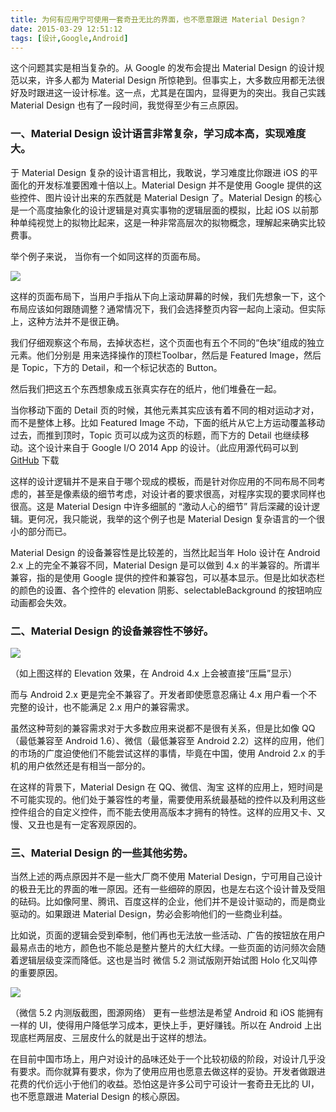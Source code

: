 ```yaml
---
title: 为何有应用宁可使用一套奇丑无比的界面，也不愿意跟进 Material Design？
date: 2015-03-29 12:51:12
tags: [设计,Google,Android]
---
```


这个问题其实是相当复杂的。从 Google 的发布会提出 Material Design 的设计规范以来，许多人都为 Material Design 所惊艳到。但事实上，大多数应用都无法很好及时跟进这一设计标准。这一点，尤其是在国内，显得更为的突出。我自己实践 Material Design 也有了一段时间，我觉得至少有三点原因。

<!--more-->

### 一、Material Design 设计语言非常复杂，学习成本高，实现难度大。

于 Material Design 复杂的设计语言相比，我敢说，学习难度比你跟进 iOS 的平面化的开发标准要困难十倍以上。Material Design 并不是使用 Google 提供的这些控件、图片设计出来的东西就是 Material Design 了。Material Design 的核心是一个高度抽象化的设计逻辑是对真实事物的逻辑层面的模拟，比起 iOS 以前那种单纯视觉上的拟物比起来，这是一种非常高层次的拟物概念，理解起来确实比较费事。

举个例子来说，
当你有一个如同这样的页面布局。

![](http://cdn.heckpsi.com/1003_1.jpg)

这样的页面布局下，当用户手指从下向上滚动屏幕的时候，我们先想象一下，这个布局应该如何跟随调整？通常情况下，我们会选择整页内容一起向上滚动。但实际上，这种方法并不是很正确。

我们仔细观察这个布局，去掉状态栏，这个页面也有五个不同的“色块”组成的独立元素。他们分别是 用来选择操作的顶栏Toolbar，然后是 Featured Image，然后是 Topic，下方的 Detail，和一个标记状态的 Button。

然后我们把这五个东西想象成五张真实存在的纸片，他们堆叠在一起。

当你移动下面的 Detail 页的时候，其他元素其实应该有着不同的相对运动才对，而不是整体上移。比如 Featured Image 不动，下面的纸片从它上方运动覆盖移动过去，而推到顶时，Topic 页可以成为这页的标题，而下方的 Detail 也继续移动。这个设计来自于 Google I/O 2014 App 的设计。（此应用源代码可以到 [GitHub](https://github.com/romainguy/google-io-2014) 下载

这样的设计逻辑并不是来自于哪个现成的模板，而是针对你应用的不同布局不同考虑的，甚至是像素级的细节考虑，对设计者的要求很高，对程序实现的要求同样也很高。这是 Material Design 中许多细腻的 “激动人心的细节” 背后深藏的设计逻辑。更何况，我只能说，我举的这个例子也是 Material Design 复杂语言的一个很小的部分而已。

Material Design 的设备兼容性是比较差的，当然比起当年 Holo 设计在 Android 2.x 上的完全不兼容不同，Material Design 是可以做到 4.x 的半兼容的。所谓半兼容，指的是使用 Google 提供的控件和兼容包，可以基本显示。但是比如状态栏的颜色的设置、各个控件的 elevation 阴影、selectableBackground 的按钮响应动画都会失效。

### 二、Material Design 的设备兼容性不够好。

![](http://cdn.heckpsi.com/1003_3.jpg)

（如上图这样的 Elevation 效果，在 Android 4.x 上会被直接“压扁”显示）

而与 Android 2.x 更是完全不兼容了。开发者即使愿意忍痛让 4.x 用户看一个不完整的设计，也不能满足 2.x 用户的兼容需求。

虽然这种苛刻的兼容需求对于大多数应用来说都不是很有关系，但是比如像 QQ（最低兼容至 Android 1.6）、微信（最低兼容至 Android 2.2）这样的应用，他们的市场的广度迫使他们不能尝试这样的事情，毕竟在中国，使用 Android 2.x 的手机的用户依然还是有相当一部分的。

在这样的背景下，Material Design 在 QQ、微信、淘宝 这样的应用上，短时间是不可能实现的。他们处于兼容性的考量，需要使用系统最基础的控件以及利用这些控件组合的自定义控件，而不能去使用高版本才拥有的特性。这样的应用又卡、又慢、又丑也是有一定客观原因的。

### 三、Material Design 的一些其他劣势。

当然上述的两点原因并不是一些大厂商不使用 Material Design，宁可用自己设计的极丑无比的界面的唯一原因。还有一些细碎的原因，也是左右这个设计普及受阻的砝码。比如像阿里、腾讯、百度这样的企业，他们并不是设计驱动的，而是商业驱动的。如果跟进 Material Design，势必会影响他们的一些商业利益。

比如说，页面的逻辑会受到牵制，他们再也无法放一些活动、广告的按钮放在用户最易点击的地方，颜色也不能总是整片整片的大红大绿。一些页面的访问频次会随着逻辑层级变深而降低。这也是当时 微信 5.2 测试版刚开始试图 Holo 化又叫停的重要原因。

![](http://cdn.heckpsi.com/1003_4.jpg)

（微信 5.2 内测版截图，图源网络）
更有一些想法是希望 Android 和 iOS 能拥有一样的 UI，使得用户降低学习成本，更快上手，更好赚钱。所以在 Android 上出现底栏两层皮、三层皮什么的就是出于这样的想法。

在目前中国市场上，用户对设计的品味还处于一个比较初级的阶段，对设计几乎没有要求。而你就算有要求，你为了使用应用也愿意去做这样的妥协。开发者做跟进花费的代价远小于他们的收益。恐怕这是许多公司宁可设计一套奇丑无比的 UI，也不愿意跟进 Material Design 的核心原因。

